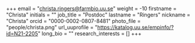 +++
email = "christa.ringers@farmbio.uu.se"
weight = -10
firstname = "Christa"
initials = ""
job_title = "Postdoc"
lastname = "Ringers"
nickname = "Christa"
orcid = "0000-0002-0807-8481"
photo_file = "people/christa.png"
url_uuprofile = "https://katalog.uu.se/empinfo/?id=N21-2205"
long_bio = ""
research_interests = []
+++

